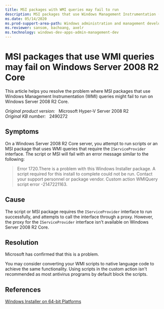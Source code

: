 ```yaml
---
title: MSI packages with WMI queries may fail to run
description: MSI packages that use Windows Management Instrumentation (WMI) queries might fail to run on Windows Server 2008 R2 Core. Provides a resolution.
ms.date: 05/14/2020
ms.prod-support-area-path: Windows administration and management development
ms.reviewer: sansom, bachoang, axelr
ms.technology: windows-dev-apps-admin-management-dev
---
```

# MSI packages that use WMI queries may fail on Windows Server 2008 R2 Core

This article helps you resolve the problem where MSI packages that use Windows Management Instrumentation (WMI) queries might fail to run on Windows Server 2008 R2 Core.

_Original product version:_ &nbsp; Microsoft Hyper-V Server 2008 R2  
_Original KB number:_ &nbsp; 2490272

## Symptoms

On a Windows Server 2008 R2 Core server, you attempt to run scripts or an MSI package that uses WMI queries that require the `IServiceProvider` interface. The script or MSI will fail with an error message similar to the following:

> Error 1720.There is a problem with this Windows Installer package. A script required for this install to complete could not be run. Contact your support personnel or package vendor. Custom action WMIQuery script error -2147221163.

## Cause

The script or MSI package requires the `IServiceProvider` interface to run successfully, and attempts to call the interface through a proxy. However, the proxy for the `IServiceProvider` interface isn't available on Windows Server 2008 R2 Core.

## Resolution

Microsoft has confirmed that this is a problem.

You may consider converting your WMI scripts to native language code to achieve the same functionality. Using scripts in the custom action isn't recommended as most antivirus programs by default block the scripts.

## References

[Windows Installer on 64-bit Platforms](https://devblogs.microsoft.com/setup/windows-installer-on-64-bit-platforms/)
